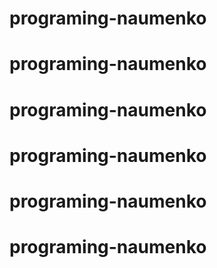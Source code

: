 # programing-naumenko
# programing-naumenko
# programing-naumenko
# programing-naumenko
# programing-naumenko
# programing-naumenko
